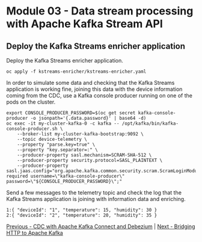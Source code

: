 # Module 03 - Data stream processing with Apache Kafka Stream API

## Deploy the Kafka Streams enricher application

Deploy the Kafka Streams enricher application.

```shell
oc apply -f kstreams-enricher/kstreams-enricher.yaml
```

In order to simulate some data and checking that the Kafka Streams application is working fine, joining this data with the device information coming from the CDC, use a Kafka console producer running on one of the pods on the cluster.

```shell
export CONSOLE_PRODUCER_PASSWORD=$(oc get secret kafka-console-producer -o jsonpath='{.data.password}' | base64 -d)
oc exec -it my-cluster-kafka-0 -c kafka -- /opt/kafka/bin/kafka-console-producer.sh \
    --broker-list my-cluster-kafka-bootstrap:9092 \
    --topic device-telemetry \
    --property "parse.key=true" \
    --property "key.separator=:" \
    --producer-property sasl.mechanism=SCRAM-SHA-512 \
    --producer-property security.protocol=SASL_PLAINTEXT \
    --producer-property sasl.jaas.config="org.apache.kafka.common.security.scram.ScramLoginModule required username=\"kafka-console-producer\" password=\"${CONSOLE_PRODUCER_PASSWORD}\";"
```

Send a few messages to the telemetry topic and check the log that the Kafka Streams application is joining with information data and enriching.

```shell
1:{ "deviceId": "1", "temperature": 15, "humidity": 30 }
2:{ "deviceId": "2", "temperature": 20, "humidity": 35 }
```

[Previous - CDC with Apache Kafka Connect and Debezium](02-cdc-connect-debezium.md) | [Next - Bridging HTTP to Apache Kafka](04-bridging-http-kafka.md)